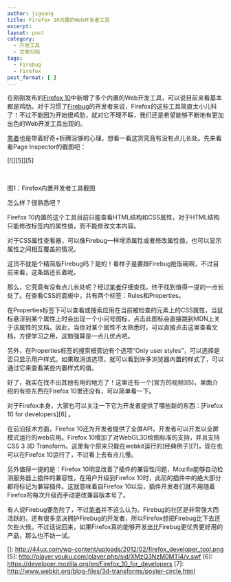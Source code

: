 ```yaml
---
author: jiguang
title: Firefox 10内置的Web开发者工具
excerpt:
layout: post
category:
  - 开发工具
  - 文章归档
tags:
  - Firebug
  - Firefox
post_format: [ ]
---
```

在刚刚发布的[Firefox 10][1]中新增了多个内置的Web开发工具，可以说目前来看基本都是鸡肋。对于习惯了[Firebug][2]的开发者来说，Firefox的这些工具简直太小儿科了！不过不能因为开始很鸡肋，就对它不理不睬，我们还是希望能够不断地有更加出色的Web开发工具出现的。

[笔者][3]也是带着好奇+折腾没够的心理，想看一看这货究竟有没有点儿长处。先来看看Page Inspector的截图吧：

[![][5]][5]

 

图1：Firefox内置开发者工具截图

怎么样？很熟悉吧？

Firefox 10内置的这个工具目前只能查看HTML结构和CSS属性，对于HTML结构只能修改标签内的属性值，而不能修改文本内容。

对于CSS属性查看器，可以像Firebug一样增添属性或者修改属性值，也可以显示属性之间相互覆盖的情况。

这货不就是个精简版Firebug吗？是的！看样子是要跟Firebug抢饭碗啊，不过目前来看，这条路还长着呢。

那么，它究竟有没有点儿长处呢？经过[笔者][3]仔细查找，终于找到值得一提的一点长处了。在查看CSS的面板中，共有两个标签：Rules和Properties。

在Properties标签下可以查看或搜索应用在当前被检查的元素上的CSS属性，当鼠标悬浮到某个属性上时会出现一个小问号图标，点击此图标会直接跳到MDN上关于该属性的文档。因此，当你对某个属性不太熟悉时，可以直接点击这里查看文档，方便学习之用，这勉强算是一点儿优点吧。

另外，在Properties标签的搜索框旁边有个选项“Only user styles”，可以选择是否只显示用户样式。如果取消该选项，就可以看到许多浏览器内置的样式了，可以通过它来查看某些内置样式的值。

好了，我实在找不出其他有用的地方了！这里还有一个[官方的视频][5]，里面介绍的有些东西在Firefox 10里还没有，可以简单看一下。

对于Firefox本身，大家也可以关注一下它为开发者提供了哪些新的东西：[Firefox 10 for developers][6] 。

在前沿技术方面，Firefox 10还为开发者提供了全屏API，开发者可以开发以全屏模式运行的web应用。Firefox 10增加了对WebGL3D绘图标准的支持，并且支持CSS 3 3D Transform。这里有个原来只能在webkit运行的[经典例子][7]，现在也可以在Firefox 10运行了，不过看上去有点儿慢。

另外值得一提的是：Firefox 10明显改善了插件的兼容性问题，Mozilla能够自动检测服务器上插件的兼容性，在用户升级到Firefox 10时，此前的插件中的绝大部分都将标记为兼容插件。这就意味着自Firefox 10以后，插件开发者们就不用随着Firefox的每次升级而手动更改兼容版本号了。

有人说Firebug要危险了，不过[笔者][3]并不这么认为。Firebug的社区是非常强大而活跃的，还有很多坚决拥护Firebug的开发者，所以Firefox想把Firebug比下去还欠些火候。不过话说回来，如果Firefox真的能够开发出比Firebug更优秀更好用的产品，那么也不妨一试。

 [1]: http://www.mozilla.org/en-US/firefox/features/
 [2]: http://getfirebug.com/
 [3]: http://www.44ux.com
 []: http://44ux.com/wp-content/uploads/2012/02/firefox_developer_tool.png
 [5]: http://player.youku.com/player.php/sid/XMzQ3NzM0MTI4/v.swf
 [6]: https://developer.mozilla.org/en/Firefox_10_for_developers
 [7]: http://www.webkit.org/blog-files/3d-transforms/poster-circle.html